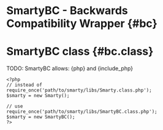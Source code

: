 SmartyBC - Backwards Compatibility Wrapper {#bc}
==========================================

SmartyBC class {#bc.class}
==============

TODO: SmartyBC allows: {php} and {include\_php}


    <?php
    // instead of
    require_once('path/to/smarty/libs/Smarty.class.php');
    $smarty = new Smarty();

    // use 
    require_once('path/to/smarty/libs/SmartyBC.class.php');
    $smarty = new SmartyBC();
    ?>

      
